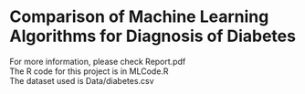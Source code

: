 # Comparison of Machine Learning Algorithms for Diagnosis of Diabetes

For more information, please check Report.pdf <br />
The R code for this project is in MLCode.R <br />
The dataset used is Data/diabetes.csv
